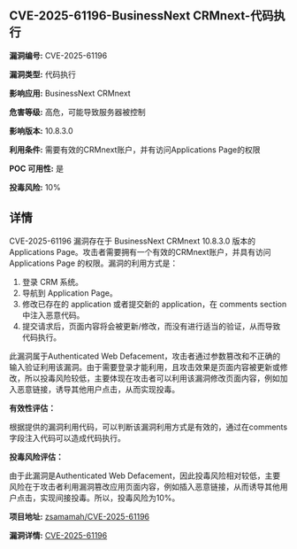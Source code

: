 ## CVE-2025-61196-BusinessNext CRMnext-代码执行

**漏洞编号:** CVE-2025-61196

**漏洞类型:** 代码执行

**影响应用:** BusinessNext CRMnext

**危害等级:** 高危，可能导致服务器被控制

**影响版本:** 10.8.3.0

**利用条件:** 需要有效的CRMnext账户，并有访问Applications Page的权限

**POC 可用性:** 是

**投毒风险:** 10%

## 详情

CVE-2025-61196 漏洞存在于 BusinessNext CRMnext 10.8.3.0 版本的 Applications Page。攻击者需要拥有一个有效的CRMnext账户，并具有访问 Applications Page 的权限。漏洞的利用方式是：

1.  登录 CRM 系统。
2.  导航到 Application Page。
3.  修改已存在的 application 或者提交新的 application，在 comments section 中注入恶意代码。
4.  提交请求后，页面内容将会被更新/修改，而没有进行适当的验证，从而导致代码执行。

此漏洞属于Authenticated Web Defacement，攻击者通过参数篡改和不正确的输入验证利用该漏洞。由于需要登录才能利用，且攻击效果是页面内容被更新或修改，所以投毒风险较低，主要体现在攻击者可以利用该漏洞修改页面内容，例如加入恶意链接，诱导其他用户点击，从而实现投毒。

**有效性评估：**

根据提供的漏洞利用代码，可以判断该漏洞利用方式是有效的，通过在comments字段注入代码可以造成代码执行。

**投毒风险评估：**

由于此漏洞是Authenticated Web Defacement，因此投毒风险相对较低，主要风险在于攻击者利用漏洞篡改应用页面内容，例如插入恶意链接，从而诱导其他用户点击，实现间接投毒。所以，投毒风险为10%。

**项目地址:** [zsamamah/CVE-2025-61196](https://github.com/zsamamah/CVE-2025-61196)

**漏洞详情:** [CVE-2025-61196](https://nvd.nist.gov/vuln/detail/CVE-2025-61196)